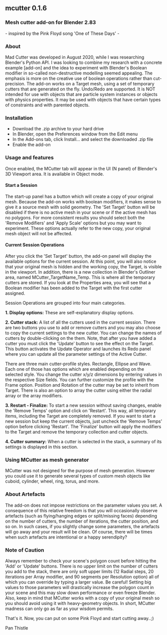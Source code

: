 ## mcutter 0.1.6

### Mesh cutter add-on for Blender 2.83
\- inspired by the Pink Floyd song 'One of These Days' -

### About

Mad Cutter was developed in August 2020, while I was researching Blender's Python API.
I was looking to combine my research with a concrete example [add-on] and the idea to experiment with Blender's Boolean modifier in so-called non-destructive modelling seemed
appealing. The emphasis is more on the creative use of boolean operations rather than 
cut-precision. 
The add-on works on a Target mesh, using a set of temporary cutters that are generated on the fly. Undo/Redo are supported. It is NOT intended for use with objects that are particle system instances or objects with physics properties. It may be used with objects that have certain types of constraints and with parented objects.

### Installation

- Download the .zip archive to your hard drive 
- In Blender, open the Preferences window from the Edit menu
- In the Add-ons tab, click Install... and select the downloaded .zip file
- Enable the add-on

### Usage and features

Once enabled, the MCutter tab will appear in the UI (N panel) of Blender's 3D Viewport area. It is available in Object mode.

#### Start a Session

The start-up panel has a button which will create a copy of your original mesh. Because the add-on works with boolean modifiers, it makes sense to give it a source mesh with solid geometry. The 'Set Target' button will be disabled if there is no active mesh
in your scene or if the active mesh has no polygons. For more consistent results you should select both the 'Remove Modifiers' and 'Apply Scale' options but you may want to experiment. These options actually refer to the new copy, your original mesh object will not be affected.

#### Current Session Operations

After you click the 'Set Target' button, the add-on panel will display the available options for the current session. At this point, you will also notice that your 
original mesh is hidden and the working copy, the Target, is visible in the viewport. In addition, there is a new collection in Blender's Outliner area, named 
MCutter_TargetName_Temp. This is where all the temporary cutters are stored. If you look at the Properties area, you will see that a Boolean modifier has been added to the Target with the first cutter assigned.

Session Operations are grouped into four main categories.

**1. Display options:**  These are self-explanatory display options.

**2. Cutter stack:**  A list of all the cutters used in the current session. There are two buttons you use to add or remove cutters and you may also choose to copy the current settings to the new cutter. You can change the names of cutters by double-clicking on the them. Note, that after you have added a cutter you must click the 'Update' button to see
the effect on the Target. This button activates the Update Operator and launches its
Redo panel where you can update all the parameter settings of the Active Cutter.

There are three main cutter-profile styles. Rectangle, Ellipse and Wave. Each one of those has options which are enabled depending on the selected style. You change the cutter x/y/z dimensions by entering values in the respective Size fields.
You can further customize the profile with the Frame option. Position and Rotation of the cutter may be set to inherit from Target. There is also an option to array the cutter using either the radial array or the array modifiers.

**3. Restart - Finalize:**  To start a new session without saving changes, enable the 'Remove Temps' option and click on 'Restart'. This way, all temporary items, 
including the Target are completely removed. If you want to start a new session but keep the current objects, just uncheck the 'Remove Temps' option before clicking 'Restart'. The 'Finalize' button will apply the modifiers to the Target and remove the temporary collection and cutter objects.

**4. Cutter summary:**  When a cutter is selected in the stack, a summary of its  settings is displayed in this section. 

### Using MCutter as mesh generator

MCutter was not designed for the purpose of mesh generation. However you could use it to generate several types of custom mesh objects like cuboid, cylinder, wheel, ring, 
torus, and more.

### About Artefacts

The add-on does not impose restrictions on the parameter values you set. A consequence of this relative freedom is that you will occasionally observe artefacts (such as 
flying/hanging edges or split/missing faces) depending on the number of cutters, the number of iterations, the cutter position, and so on. In such cases, if you slightly 
change some parameters, the artefacts will go away and your result will be clean. Of course, there will be times when such artefacts are intentional or a happy serendipity?

### Note of Caution

Always remember to check your scene's polygon count before hitting the 'Add' or 'Update' buttons. There is no upper limit on the number of cutters you add to the stack, there 
are only soft upper limits (12 Radial steps, 20 iterations per Array modifier, and 90 segments per Resolution option) all of which you can override by typing a larger value. 
Be careful! Setting big values to those parameters will drastically increase the polygon count in your scene and this may slow down performance or even freeze Blender. Also,
keep in mind that MCutter works with a copy of your original mesh so you should avoid using it with heavy-geometry objects.
In short, MCutter madness can only go as far as your wisdom permits.

That's it. Now, you can put on some Pink Floyd and start cutting away..;)

Pan Thistle
